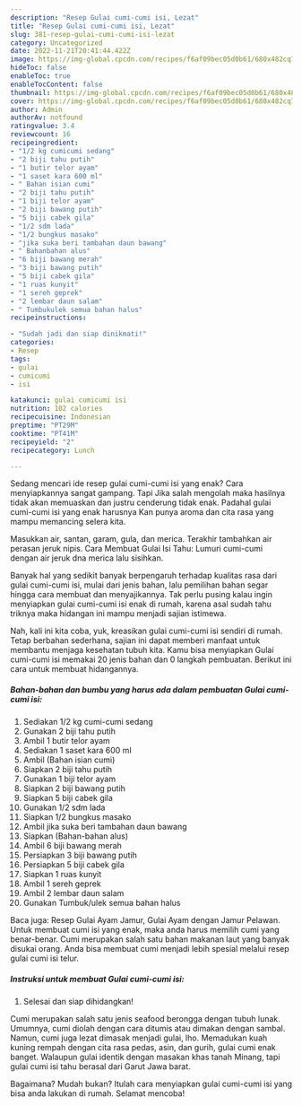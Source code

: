 ```yaml
---
description: "Resep Gulai cumi-cumi isi, Lezat"
title: "Resep Gulai cumi-cumi isi, Lezat"
slug: 381-resep-gulai-cumi-cumi-isi-lezat
category: Uncategorized
date: 2022-11-21T20:41:44.422Z
image: https://img-global.cpcdn.com/recipes/f6af09bec05d0b61/680x482cq70/gulai-cumi-cumi-isi-foto-resep-utama.jpg
hideToc: false
enableToc: true
enableTocContent: false
thumbnail: https://img-global.cpcdn.com/recipes/f6af09bec05d0b61/680x482cq70/gulai-cumi-cumi-isi-foto-resep-utama.jpg
cover: https://img-global.cpcdn.com/recipes/f6af09bec05d0b61/680x482cq70/gulai-cumi-cumi-isi-foto-resep-utama.jpg
author: Admin
authorAv: notfound
ratingvalue: 3.4
reviewcount: 16
recipeingredient:
- "1/2 kg cumicumi sedang"
- "2 biji tahu putih"
- "1 butir telor ayam"
- "1 saset kara 600 ml"
- " Bahan isian cumi"
- "2 biji tahu putih"
- "1 biji telor ayam"
- "2 biji bawang putih"
- "5 biji cabek gila"
- "1/2 sdm lada"
- "1/2 bungkus masako"
- "jika suka beri tambahan daun bawang"
- " Bahanbahan alus"
- "6 biji bawang merah"
- "3 biji bawang putih"
- "5 biji cabek gila"
- "1 ruas kunyit"
- "1 sereh geprek"
- "2 lembar daun salam"
- " Tumbukulek semua bahan halus"
recipeinstructions:

- "Sudah jadi dan siap dinikmati!"
categories:
- Resep
tags:
- gulai
- cumicumi
- isi

katakunci: gulai cumicumi isi 
nutrition: 102 calories
recipecuisine: Indonesian
preptime: "PT29M"
cooktime: "PT41M"
recipeyield: "2"
recipecategory: Lunch

---
```



Sedang mencari ide resep gulai cumi-cumi isi yang enak? Cara menyiapkannya sangat gampang. Tapi Jika salah mengolah maka hasilnya tidak akan memuaskan dan justru cenderung tidak enak. Padahal gulai cumi-cumi isi yang enak harusnya Kan punya aroma dan cita rasa yang mampu memancing selera kita.


Masukkan air, santan, garam, gula, dan merica. Terakhir tambahkan air perasan jeruk nipis. Cara Membuat Gulai Isi Tahu: Lumuri cumi-cumi dengan air jeruk dna merica lalu sisihkan.

Banyak hal yang sedikit banyak berpengaruh terhadap kualitas rasa dari gulai cumi-cumi isi, mulai dari jenis bahan, lalu pemilihan bahan segar hingga cara membuat dan menyajikannya. Tak perlu pusing kalau ingin menyiapkan gulai cumi-cumi isi enak di rumah, karena asal sudah tahu triknya maka hidangan ini mampu menjadi sajian istimewa.


Nah, kali ini kita coba, yuk, kreasikan gulai cumi-cumi isi sendiri di rumah. Tetap berbahan sederhana, sajian ini dapat memberi manfaat untuk membantu menjaga kesehatan tubuh kita. Kamu bisa menyiapkan Gulai cumi-cumi isi memakai 20 jenis bahan dan 0 langkah pembuatan. Berikut ini cara untuk membuat hidangannya.

<!--inarticleads1-->

##### Bahan-bahan dan bumbu yang harus ada dalam pembuatan Gulai cumi-cumi isi:

1. Sediakan 1/2 kg cumi-cumi sedang
1. Gunakan 2 biji tahu putih
1. Ambil 1 butir telor ayam
1. Sediakan 1 saset kara 600 ml
1. Ambil  (Bahan isian cumi)
1. Siapkan 2 biji tahu putih
1. Gunakan 1 biji telor ayam
1. Siapkan 2 biji bawang putih
1. Siapkan 5 biji cabek gila
1. Gunakan 1/2 sdm lada
1. Siapkan 1/2 bungkus masako
1. Ambil jika suka beri tambahan daun bawang
1. Siapkan  (Bahan-bahan alus)
1. Ambil 6 biji bawang merah
1. Persiapkan 3 biji bawang putih
1. Persiapkan 5 biji cabek gila
1. Siapkan 1 ruas kunyit
1. Ambil 1 sereh geprek
1. Ambil 2 lembar daun salam
1. Gunakan  Tumbuk/ulek semua bahan halus


Baca juga: Resep Gulai Ayam Jamur, Gulai Ayam dengan Jamur Pelawan. Untuk membuat cumi isi yang enak, maka anda harus memilih cumi yang benar-benar. Cumi merupakan salah satu bahan makanan laut yang banyak disukai orang. Anda bisa membuat cumi menjadi lebih spesial melalui resep gulai cumi isi telur. 

<!--inarticleads2-->

##### Instruksi untuk membuat Gulai cumi-cumi isi:


1. Selesai dan siap dihidangkan!

Cumi merupakan salah satu jenis seafood berongga dengan tubuh lunak. Umumnya, cumi diolah dengan cara ditumis atau dimakan dengan sambal. Namun, cumi juga lezat dimasak menjadi gulai, lho. Memadukan kuah kuning rempah dengan cita rasa pedas, asin, dan gurih, gulai cumi enak banget. Walaupun gulai identik dengan masakan khas tanah Minang, tapi gulai cumi isi tahu berasal dari Garut Jawa barat. 

Bagaimana? Mudah bukan? Itulah cara menyiapkan gulai cumi-cumi isi yang bisa anda lakukan di rumah. Selamat mencoba!
